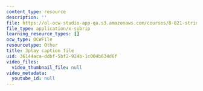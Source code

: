 ```yaml
---
content_type: resource
description: ''
file: https://ol-ocw-studio-app-qa.s3.amazonaws.com/courses/8-821-string-theory-and-holographic-duality-fall-2014/36144acaddbf5bf2924b1c004b634d6f_iPWIqjYkVns.vtt
file_type: application/x-subrip
learning_resource_types: []
ocw_type: OCWFile
resourcetype: Other
title: 3play caption file
uid: 36144aca-ddbf-5bf2-924b-1c004b634d6f
video_files:
  video_thumbnail_file: null
video_metadata:
  youtube_id: null
---
```

